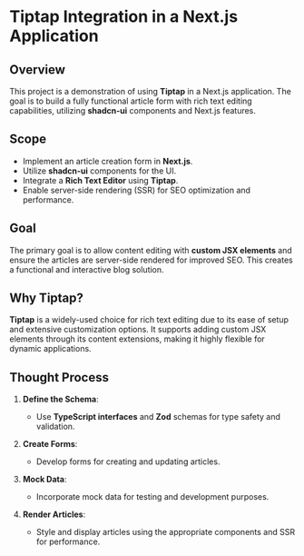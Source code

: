# Tiptap Integration in a Next.js Application

## Overview

This project is a demonstration of using **Tiptap** in a Next.js application. The goal is to build a fully functional article form with rich text editing capabilities, utilizing **shadcn-ui** components and Next.js features.

## Scope

- Implement an article creation form in **Next.js**.
- Utilize **shadcn-ui** components for the UI.
- Integrate a **Rich Text Editor** using **Tiptap**.
- Enable server-side rendering (SSR) for SEO optimization and performance.

## Goal

The primary goal is to allow content editing with **custom JSX elements** and ensure the articles are server-side rendered for improved SEO. This creates a functional and interactive blog solution.

## Why Tiptap?

**Tiptap** is a widely-used choice for rich text editing due to its ease of setup and extensive customization options. It supports adding custom JSX elements through its content extensions, making it highly flexible for dynamic applications.

## Thought Process

1. **Define the Schema**:
   - Use **TypeScript interfaces** and **Zod** schemas for type safety and validation.
   
2. **Create Forms**:
   - Develop forms for creating and updating articles.
   
3. **Mock Data**:
   - Incorporate mock data for testing and development purposes.
   
4. **Render Articles**:
   - Style and display articles using the appropriate components and SSR for performance.
